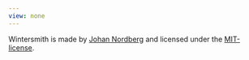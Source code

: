 ```yaml
---
view: none
---
```


Wintersmith is made by [Johan Nordberg][1] and licensed under the [MIT-license][2].


[1]: http://johan-nordberg.com
[2]: http://opensource.org/licenses/MIT
